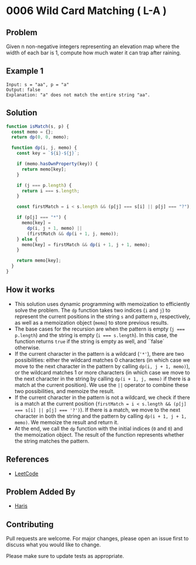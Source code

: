 # 0006 Wild Card Matching ( L-A )

## Problem

Given n non-negative integers representing an elevation map where the width of each bar is 1, compute how much water it can trap after raining.

## Example 1

```
Input: s = "aa", p = "a"
Output: false
Explanation: "a" does not match the entire string "aa".
```

## Solution

```javascript
function isMatch(s, p) {
  const memo = {};
  return dp(0, 0, memo);

  function dp(i, j, memo) {
    const key = `${i}-${j}`;

    if (memo.hasOwnProperty(key)) {
      return memo[key];
    }

    if (j === p.length) {
      return i === s.length;
    }

    const firstMatch = i < s.length && (p[j] === s[i] || p[j] === "?");

    if (p[j] === "*") {
      memo[key] =
        dp(i, j + 1, memo) ||
        (firstMatch && dp(i + 1, j, memo));
    } else {
      memo[key] = firstMatch && dp(i + 1, j + 1, memo);
    }

    return memo[key];
  }
}

```

## How it works
- This solution uses dynamic programming with memoization to efficiently solve the problem. The `dp` function takes two indices (`i` and `j`) to represent the current positions in the string `s` and pattern `p`, respectively, as well as a memoization object (`memo`) to store previous results.
- The base cases for the recursion are when the pattern is empty (`j === p.length`) and the string is empty (`i === s.length`). In this case, the function returns `true` if the string is empty as well, and ``false` otherwise.
- If the current character in the pattern is a wildcard (`'*'`), there are two possibilities: either the wildcard matches 0 characters (in which case we move to the next character in the pattern by calling `dp(i, j + 1, memo)`), or the wildcard matches 1 or more characters (in which case we move to the next character in the string by calling `dp(i + 1, j, memo)` if there is a match at the current position). We use the `||` operator to combine these two possibilities, and memoize the result.
- If the current character in the pattern is not a wildcard, we check if there is a match at the current position (`firstMatch = i < s.length && (p[j] === s[i] || p[j] === '?')`). If there is a match, we move to the next character in both the string and the pattern by calling `dp(i + 1, j + 1, memo)`. We memoize the result and return it.
- At the end, we call the `dp` function with the initial indices (`0` and `0`) and the memoization object. The result of the function represents whether the string matches the pattern.

## References

- [LeetCode](https://leetcode.com/problems/wildcard-matching/)

## Problem Added By

- [Haris](https://github.com/harisdev-netizen)

## Contributing

Pull requests are welcome. For major changes, please open an issue first to discuss what you would like to change.

Please make sure to update tests as appropriate.
